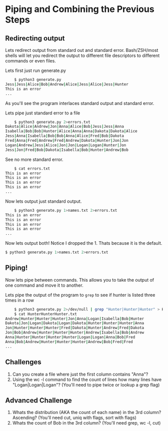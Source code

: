 # Piping and Combining the Previous Steps

## Redirecting output

Lets redirect output from standard out and standard error. Bash/ZSH/most shells will let you redirect the output to different file descriptors to different commands or even files.

Lets first just run generate.py

```bash
    $ python3 generate.py 
Jess|Jess|Alice|Bob|Andrew|Alice|Jess|Alice|Jess|Hunter
This is an error
...
```

As you'll see the program interlaces standard output and standard error.

Lets pipe just standard error to a file

```bash
    $ python3 generate.py 2>errors.txt
Dakota|Alice|Andrew|Jon|Anna|Alice|Bob|Jess|Jess|Anna
Isabella|Bob|Bob|Hunter|Alice|Anna|Anna|Dakota|Dakota|Alice
Jess|Anna|Isabella|Bob|Bob|Anna|Alice|Fred|Bob|Dakota
Fred|Anna|Fred|Andrew|Fred|Andrew|Dakota|Hunter|Jon|Jon
Logan|Andrew|Jess|Alice|Jon|Jon|Logan|Logan|Hunter|Jon
Jess|Jon|Fred|Bob|Dakota|Isabella|Bob|Hunter|Andrew|Bob
```

See no more standard error.

```bash
    $ cat errors.txt
This is an error
This is an error
This is an error
This is an error
...
```

Now lets output just standard output. 
```bash
    $ python3 generate.py 1>names.txt 2>errors.txt
This is an error
This is an error
This is an error
This is an error
...
```

Now lets output both! Notice I dropped the 1. Thats because it is the default.

```bash
$ python3 generate.py 1>names.txt 2>errors.txt
```

## Piping!

Now lets pipe between commands. This allows you to take the output of one command and move it to another.

Lets pipe the output of the program to `grep` to see if hunter is listed three times in a row

```bash
    $ python3 generate.py 2>/dev/null | grep "Hunter|Hunter|Hunter" > HunterHunterHunter.txt
    $ cat HunterHunterHunter.txt
Andrew|Hunter|Hunter|Hunter|Jon|Anna|Logan|Isabella|Bob|Hunter
Dakota|Jon|Logan|Dakota|Logan|Dakota|Hunter|Hunter|Hunter|Anna
Jon|Hunter|Hunter|Hunter|Fred|Dakota|Hunter|Andrew|Fred|Dakota
Jon|Bob|Andrew|Hunter|Hunter|Hunter|Andrew|Isabella|Bob|Andrew
Anna|Hunter|Hunter|Hunter|Hunter|Logan|Logan|Anna|Bob|Fred
Anna|Bob|Andrew|Hunter|Hunter|Hunter|Andrew|Bob|Fred|Fred
...
```

## Challenges

1. Can you create a file where just the first column contains "Anna"?
2. Using the wc -l command to find the count of lines how many lines have "Logan|Logan|Logan"? (You'll need to pipe twice or lookup a grep flag)

## Advanced Challenge

1. Whats the distribution (AKA the count of each name) in the 3rd column? Ascending? (You'll need cut, uniq with flags, sort with flags)
2. Whats the count of Bob in the 3rd column? (You'll need grep, wc -l, cut)
